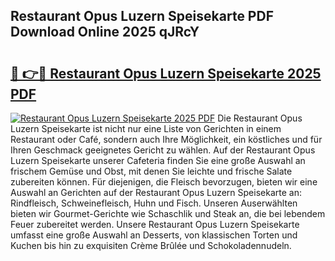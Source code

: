 ## Restaurant Opus Luzern Speisekarte PDF Download Online 2025 qJRcY

# <h2><a href="http://gcadoh.nevu.top/?p=Restaurant+Opus+Luzern+Speisekarte">🔗 👉🔴 Restaurant Opus Luzern Speisekarte 2025 PDF</a></h2>

[![Restaurant Opus Luzern Speisekarte 2025 PDF](https://i.imgur.com/dBaPXMq.png)](http://gcadoh.nevu.top/?p=Restaurant+Opus+Luzern+Speisekarte)
Die Restaurant Opus Luzern Speisekarte ist nicht nur eine Liste von Gerichten in einem Restaurant oder Café, sondern auch Ihre Möglichkeit, ein köstliches und für Ihren Geschmack geeignetes Gericht zu wählen. Auf der Restaurant Opus Luzern Speisekarte unserer Cafeteria finden Sie eine große Auswahl an frischem Gemüse und Obst, mit denen Sie leichte und frische Salate zubereiten können. Für diejenigen, die Fleisch bevorzugen, bieten wir eine Auswahl an Gerichten auf der Restaurant Opus Luzern Speisekarte an: Rindfleisch, Schweinefleisch, Huhn und Fisch. Unseren Auserwählten bieten wir Gourmet-Gerichte wie Schaschlik und Steak an, die bei lebendem Feuer zubereitet werden. Unsere Restaurant Opus Luzern Speisekarte umfasst eine große Auswahl an Desserts, von klassischen Torten und Kuchen bis hin zu exquisiten Crème Brûlée und Schokoladennudeln.
